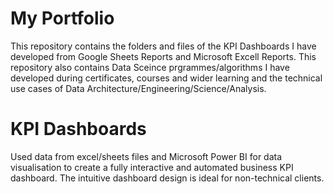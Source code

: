 # My Portfolio
This repository contains the folders and files of the KPI Dashboards I have developed from Google Sheets Reports and Microsoft Excell Reports. This repository also contains Data Sceince prgrammes/algorithms I have developed during certificates, courses and wider learning and the technical use cases of Data Architecture/Engineering/Science/Analysis.  

# KPI Dashboards
Used data from excel/sheets files and Microsoft Power BI for data visualisation to create a fully interactive and automated business KPI dashboard. The intuitive dashboard design is ideal for non-technical clients.
